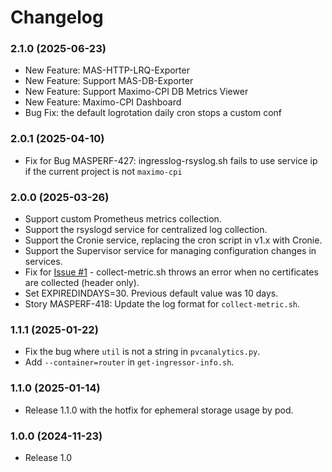 # Changelog

### 2.1.0 (2025-06-23)
- New Feature: MAS-HTTP-LRQ-Exporter
- New Feature: Support MAS-DB-Exporter
- New Feature: Support Maximo-CPI DB Metrics Viewer
- New Feature: Maximo-CPI Dashboard
- Bug Fix: the default logrotation daily cron stops a custom conf

### 2.0.1 (2025-04-10)
- Fix for Bug MASPERF-427: ingresslog-rsyslog.sh fails to use service ip if the current project is not `maximo-cpi` 

### 2.0.0 (2025-03-26)
-  Support custom Prometheus metrics collection.
-  Support the rsyslogd service for centralized log collection.
-  Support the Cronie service, replacing the cron script in v1.x with Cronie.
-  Support the Supervisor service for managing configuration changes in services.
-  Fix for [Issue #1](https://github.com/ibm-mas/mcpi/issues/1) - collect-metric.sh throws an error when no certificates are collected (header only). 
-  Set EXPIREDINDAYS=30. Previous default value was 10 days.
-  Story MASPERF-418: Update the log format for `collect-metric.sh`.

### 1.1.1 (2025-01-22)

-  Fix the bug where `util` is not a string in `pvcanalytics.py`.
-  Add `--container=router` in `get-ingressor-info.sh`.

### 1.1.0 (2025-01-14)

-  Release 1.1.0 with the hotfix for ephemeral storage usage by pod.

### 1.0.0 (2024-11-23)

- Release 1.0
